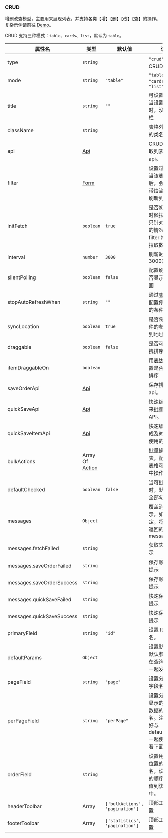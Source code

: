 ### CRUD

增删改查模型，主要用来展现列表，并支持各类【增】【删】【改】【查】的操作。复杂示例请前往 [Demo](/docs/demo/crud/table)。

CRUD 支持三种模式：`table`、`cards`、`list`，默认为 `table`。

| 属性名                    | 类型                           | 默认值                          | 说明                                                                                      |
| ------------------------- | ------------------------------ | ------------------------------- | ----------------------------------------------------------------------------------------- |
| type                      | `string`                       |                                 | `"crud"` 指定为 CRUD 渲染器                                                               |
| mode                      | `string`                       | `"table"`                       | `"table" 、 "cards" 或者 "list"`                                                          |
| title                     | `string`                       | `""`                            | 可设置成空，当设置成空时，没有标题栏                                                      |
| className                 | `string`                       |                                 | 表格外层 Dom 的类名                                                                       |
| api                       | [Api](./Types#Api)             |                                 | CRUD 用来获取列表数据的 api。                                                             |
| filter                    | [Form](./Form.md)              |                                 | 设置过滤器，当该表单提交后，会把数据带给当前 crud 刷新列表。                              |
| initFetch                 | `boolean`                      | `true`                          | 是否初始化的时候拉取数据, 只针对有 filter 的情况, 没有 filter 初始都会拉取数据            |
| interval                  | `number`                       | `3000`                          | 刷新时间(最低 3000)                                                                       |
| silentPolling             | `boolean`                      | `false`                         | 配置刷新时是否显示加载动画                                                                |
| stopAutoRefreshWhen       | `string`                       | `""`                            | 通过[表达式](./Types.md#表达式)来配置停止刷新的条件                                       |
| syncLocation              | `boolean`                      | `true`                          | 是否将过滤条件的参数同步到地址栏                                                          |
| draggable                 | `boolean`                      | `false`                         | 是否可通过拖拽排序                                                                        |
| itemDraggableOn           | `boolean`                      |                                 | 用[表达式](./Types.md#表达式)来配置是否可拖拽排序                                         |
| saveOrderApi              | [Api](./Types#Api)             |                                 | 保存排序的 api。                                                                          |
| quickSaveApi              | [Api](./Types#Api)             |                                 | 快速编辑后用来批量保存的 API。                                                            |
| quickSaveItemApi          | [Api](./Types#Api)             |                                 | 快速编辑配置成及时保存时使用的 API。                                                      |
| bulkActions               | Array Of [Action](./action.md) |                                 | 批量操作列表，配置后，表格可进行选中操作。                                                |
| defaultChecked            | `boolean`                      | `false`                         | 当可批量操作时，默认是否全部勾选。                                                        |
| messages                  | `Object`                       |                                 | 覆盖消息提示，如果不指定，将采用 api 返回的 message                                       |
| messages.fetchFailed      | `string`                       |                                 | 获取失败时提示                                                                            |
| messages.saveOrderFailed  | `string`                       |                                 | 保存顺序失败提示                                                                          |
| messages.saveOrderSuccess | `string`                       |                                 | 保存顺序成功提示                                                                          |
| messages.quickSaveFailed  | `string`                       |                                 | 快速保存失败提示                                                                          |
| messages.quickSaveSuccess | `string`                       |                                 | 快速保存成功提示                                                                          |
| primaryField              | `string`                       | `"id"`                          | 设置 ID 字段名。                                                                          |
| defaultParams             | `Object`                       |                                 | 设置默认 filter 默认参数，会在查询的时候一起发给后端                                      |
| pageField                 | `string`                       | `"page"`                        | 设置分页页码字段名。                                                                      |
| perPageField              | `string`                       | `"perPage"`                     | 设置分页一页显示的多少条数据的字段名。注意：最好与 defaultParams 一起使用，请看下面例子。 |
| orderField                | `string`                       |                                 | 设置用来确定位置的字段名，设置后新的顺序将被赋值到该字段中。                              |
| headerToolbar             | Array                          | `['bulkActions', 'pagination']` | 顶部工具栏配置                                                                            |
| footerToolbar             | Array                          | `['statistics', 'pagination']`  | 顶部工具栏配置                                                                            |
